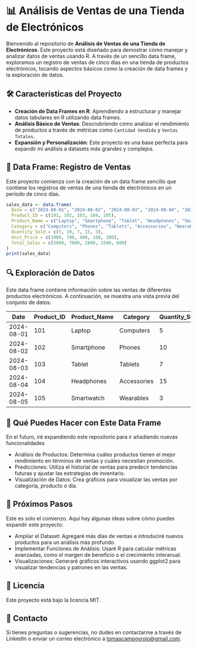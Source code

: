 # 📊 Análisis de Ventas de una Tienda de Electrónicos

Bienvenido al repositorio de **Análisis de Ventas de una Tienda de Electrónicos**. Este proyecto está diseñado para demostrar cómo manejar y analizar datos de ventas usando R. A través de un sencillo data frame, exploramos un registro de ventas de cinco días en una tienda de productos electrónicos, tocando aspectos básicos como la creación de data frames y la exploración de datos.

## 🛠️ Características del Proyecto

- **Creación de Data Frames en R**: Aprendiendo a estructurar y manejar datos tabulares en R utilizando data frames.
- **Análisis Básico de Ventas**: Descrubriendo cómo analizar el rendimiento de productos a través de métricas como `Cantidad Vendida` y `Ventas Totales`.
- **Expansión y Personalización**: Este proyecto es una base perfecta para expandir mi análisis a datasets más grandes y complejos.

## 📅 Data Frame: Registro de Ventas

Este proyecto comienza con la creación de un data frame sencillo que contiene los registros de ventas de una tienda de electrónicos en un período de cinco días.

```r
sales_data <- data.frame(
  Date = c("2024-08-01", "2024-08-02", "2024-08-03", "2024-08-04", "2024-08-05"),
  Product_ID = c(101, 102, 103, 104, 105),
  Product_Name = c("Laptop", "Smartphone", "Tablet", "Headphones", "Smartwatch"),
  Category = c("Computers", "Phones", "Tablets", "Accessories", "Wearables"),
  Quantity_Sold = c(5, 10, 7, 15, 3),
  Unit_Price = c(1000, 700, 400, 100, 200),
  Total_Sales = c(5000, 7000, 2800, 1500, 600)
)
print(sales_data)
```
## 🔍 Exploración de Datos
Este data frame contiene información sobre las ventas de diferentes productos electrónicos. A continuación, se muestra una vista previa del conjunto de datos:

| Date       | Product_ID | Product_Name | Category   | Quantity_Sold | Unit_Price | Total_Sales |
|------------|------------|--------------|------------|---------------|------------|-------------|
| 2024-08-01 | 101        | Laptop       | Computers  | 5             | 1000       | 5000        |
| 2024-08-02 | 102        | Smartphone   | Phones     | 10            | 700        | 7000        |
| 2024-08-03 | 103        | Tablet       | Tablets    | 7             | 400        | 2800        |
| 2024-08-04 | 104        | Headphones   | Accessories| 15            | 100        | 1500        |
| 2024-08-05 | 105        | Smartwatch   | Wearables  | 3             | 200        | 600         |

## 🎯 Qué Puedes Hacer con Este Data Frame
En el futuro, iré expandiendo este repositorio para ir añadiendo nuevas funcionalidades
- Análisis de Productos: Determina cuáles productos tienen el mejor rendimiento en términos de ventas y cuáles necesitan promoción.
- Predicciones: Utiliza el historial de ventas para predecir tendencias futuras y ajustar las estrategias de inventario.
- Visualización de Datos: Crea gráficos para visualizar las ventas por categoría, producto o día.

## 🚀 Próximos Pasos
Este es solo el comienzo. Aquí hay algunas ideas sobre cómo puedes expandir este proyecto:

- Ampliar el Dataset: Agregaré más días de ventas e introduciré nuevos productos para un análisis más profundo.
- Implementar Funciones de Análisis: Usaré R para calcular métricas avanzadas, como el margen de beneficio o el crecimiento interanual.
- Visualizaciones: Generaré gráficos interactivos usando ggplot2 para visualizar tendencias y patrones en las ventas.

## 📝 Licencia
Este proyecto está bajo la licencia MIT. 

## 👤 Contacto
Si tienes preguntas o sugerencias, no dudes en contactarme a través de LinkedIn o enviar un correo electrónico a tomascampoyrojo@gmail.com.

